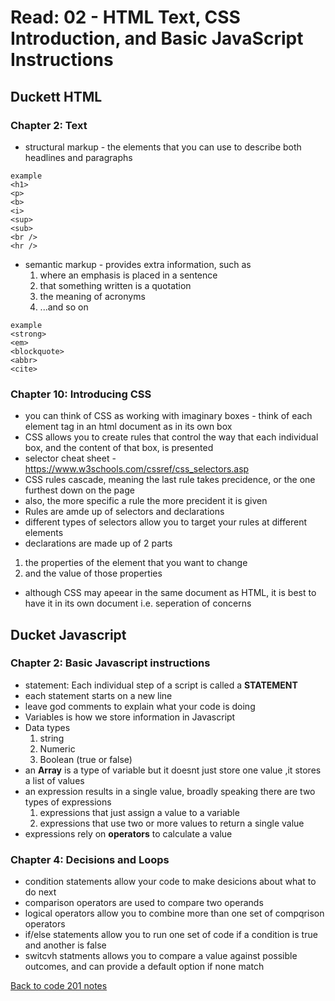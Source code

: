 # Read: 02 - HTML Text, CSS Introduction, and Basic JavaScript Instructions

## Duckett HTML

### Chapter 2: Text

- structural markup - the elements that you can use to describe both headlines and paragraphs

```
example
<h1>
<p>
<b>
<i>
<sup>
<sub>
<br />
<hr />
```

- semantic markup - provides extra information, such as 
  1. where an emphasis is placed in a sentence
  1. that something written is a quotation
  1. the meaning of acronyms
  1. ...and so on

```
example
<strong>
<em>
<blockquote>
<abbr>
<cite>
```

### Chapter 10: Introducing CSS

 - you can think of CSS as working with imaginary boxes - think of each element tag in an html document as in its own box
 - CSS allows you to create rules that control the way that each individual box, and the content of that box, is presented
 - selector cheat sheet - https://www.w3schools.com/cssref/css_selectors.asp
 - CSS rules cascade, meaning the last rule takes precidence, or the one furthest down on the page
 - also, the more specific a rule the more precident it is given
 - Rules are amde up of selectors and declarations
 - different types of selectors allow you to target your rules at different elements
 - declarations are made up of 2 parts
  1. the properties of the element that you want to change
  1. and the value of those properties
- although CSS may apeear in the same document as HTML, it is best to have it in its own document i.e. seperation of concerns

## Ducket Javascript

### Chapter 2: Basic Javascript instructions

- statement: Each individual step of a script is called a **STATEMENT**
- each statement starts on a new line
- leave god comments to explain what your code is doing
- Variables is how we store information in Javascript
- Data types
  1. string
  1. Numeric
  1. Boolean (true or false)
- an **Array** is a type of variable but it doesnt just store one value ,it stores a list of values
- an expression results in a single value, broadly speaking there are two types of expressions
  1. expressions that just assign a value to a variable
  1. expressions that use two or more values to return a single value
- expressions rely on **operators** to calculate a value

### Chapter 4: Decisions and Loops

- condition statements allow your code to make desicions about what to do next
- comparison operators are used to compare two operands
- logical operators allow you to combine more than one set of compqrison operators
- if/else statements allow you to run one set of code if a condition is true and another is false
- switcvh statments allows you to compare a value against possible outcomes, and can provide a default option if none match


[Back to code 201 notes](201.md)
